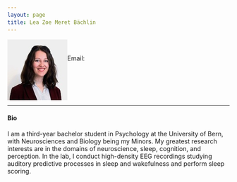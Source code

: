 ```yaml
---
layout: page
title: Lea Zoe Meret Bächlin
---
```


<img align="left" style="display:inline" src="https://raw.githubusercontent.com/aath0/aath0.github.io/master/assets/img/LeaBachlin_Picture.jpeg" alt="Picture of Leah" style="padding:25px"/> <br/> <br/>
Email: <br/>
<br/>
<br/>
<br/>
<br/>
<br/>

---
#### Bio

I am a third-year bachelor student in Psychology at the University of Bern, with Neurosciences and Biology being my Minors. My greatest research interests are in the domains of neuroscience, sleep, cognition, and perception. In the lab, I conduct high-density EEG recordings studying auditory predictive processes in sleep and wakefulness and perform sleep scoring.

